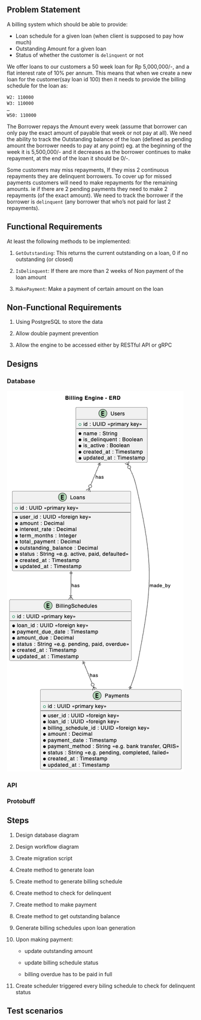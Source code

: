 ## Problem Statement

A billing system which should be able to provide:
- Loan schedule for a given loan (when client is supposed to pay how much)
- Outstanding Amount for a given loan
- Status of whether the customer is `delinquent` or not

We offer loans to our customers a 50 week loan for Rp 5,000,000/-, and a flat interest rate of 10% per annum. This means that when we create a new loan for the customer(say loan id 100) then it needs to provide the billing schedule for the loan as:

``` W1 : 110000
W2: 110000
W3: 110000
…
W50: 110000
```

The Borrower repays the Amount every week (assume that borrower can only pay the exact amount of payable that week or not pay at all). We need the ability to track the Outstanding balance of the loan (defined as pending amount the borrower needs to pay at any point) eg. at the beginning of the week it is 5,500,000/- and it decreases as the borrower continues to make repayment, at the end of the loan it should be 0/-. 

Some customers may miss repayments, If they miss 2 continuous repayments they are delinquent borrowers. To cover up for missed payments customers will need to make repayments for the remaining amounts. ie if there are 2 pending payments they need to make 2 repayments (of the exact amount). We need to track the borrower if the borrower is `delinquent` (any borrower that who’s not paid for last 2 repayments).

## Functional Requirements

At least the following methods to be implemented:

1. `GetOutstanding`: This returns the current outstanding on a loan, 0 if no outstanding (or closed)

2. `IsDelinquent`: If there are more than 2 weeks of Non payment of the loan amount

3. `MakePayment`: Make a payment of certain amount on the loan

## Non-Functional Requirements

1. Using PostgreSQL to store the data

2. Allow double payment prevention

3. Allow the engine to be accessed either by RESTful API or gRPC


## Designs

### Database

![alt text](image.png)

### API

### Protobuff

## Steps

1. Design database diagram

2. Design workflow diagram

3. Create migration script

4. Create method to generate loan

5. Create method to generate billing schedule

6. Create method to check for delinquent

7. Create method to make payment

8. Create method to get outstanding balance

9. Generate billing schedules upon loan generation

10. Upon making payment: 

    - update outstanding amount
    
    - update billing schedule status
    
    - billing overdue has to be paid in full

11. Create scheduler triggered every biling schedule to check for delinquent status

## Test scenarios
